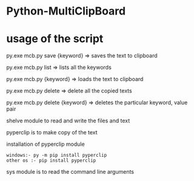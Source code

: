 # Python-MultiClipBoard

# usage of the script

py.exe mcb.py save {keyword}  => saves the text to clipboard

py.exe mcb.py list  => lists all the keywords

py.exe mcb.py {keyword}  => loads the text to clipboard

py.exe mcb.py delete => delete all the copied texts

py.exe mcb.py delete {keyword} => deletes the particular keyword, value pair

shelve module to read and write the files and text

pyperclip is to make copy of the text

installation of pyperclip module

    windows:- py -m pip install pyperclip
    other os :- pip install pyperclip

sys module is to read the command line arguments
